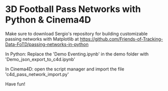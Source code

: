# 3D Football Pass Networks with Python & Cinema4D
Make sure to download Sergio's repository for building customizable passing networks with Matplotlib at https://github.com/Friends-of-Tracking-Data-FoTD/passing-networks-in-python

In Python: Replace the 'Demo Eventing.ipynb' in the demo folder with 'Demo_json_export_to_c4d.ipynb'

In Cinema4D: open the script manager and import the file 'c4d_pass_network_import.py' 

Have fun!

